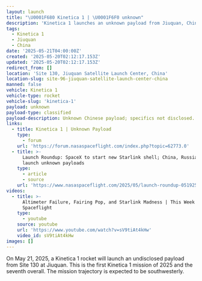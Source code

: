```yaml
---
layout: launch
title: "\U0001F680 Kinetica 1 | \U0001F6F0 unknown"
description: 'Kinetica 1 launches an unknown payload from Jiuquan, China.'
tags:
  - Kinetica 1
  - Jiuquan
  - China
date: '2025-05-21T04:00:00Z'
created: '2025-05-20T02:12:17.153Z'
updated: '2025-05-20T02:12:17.153Z'
redirect_from: []
location: 'Site 130, Jiuquan Satellite Launch Center, China'
location-slug: site-96-jiuquan-satellite-launch-center-china
manned: false
vehicle: Kinetica 1
vehicle-type: rocket
vehicle-slug: 'kinetica-1'
payload: unknown
payload-type: classified
payload-description: Unknown Chinese payload; specifics not disclosed.
links:
  - title: Kinetica 1 | Unknown Payload
    type:
      - forum
    url: 'https://forum.nasaspaceflight.com/index.php?topic=62773.0'
  - title: >-
      Launch Roundup: SpaceX to start new Starlink shell; China, Russia to
      launch unknown payloads
    type:
      - article
      - source
    url: 'https://www.nasaspaceflight.com/2025/05/launch-roundup-051925/'
videos:
  - title: >-
      Altimeter Failure, Fairing Pop, and Starlink Madness | This Week in
      Spaceflight
    type:
      - youtube
    source: youtube
    url: 'https://www.youtube.com/watch?v=sV9tiAt4kHw'
    video_id: sV9tiAt4kHw
images: []
---
```

On May 21, 2025, a Kinetica 1 rocket will launch an undisclosed payload from Site 130 at Jiuquan. This is the first Kinetica 1 mission of 2025 and the seventh overall. The mission trajectory is expected to be southwesterly.
